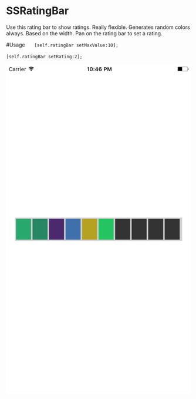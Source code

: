 # SSRatingBar
Use this rating bar to show ratings. Really flexible. Generates random colors always. Based on the width.
Pan on the rating bar to set a rating. 

#Usage
`   [self.ratingBar setMaxValue:10];`

   `[self.ratingBar setRating:2];`
  
[<img src="https://raw.githubusercontent.com/zeroCoder1/SSRatingBar/master/screenshot.png">](screenshot)
